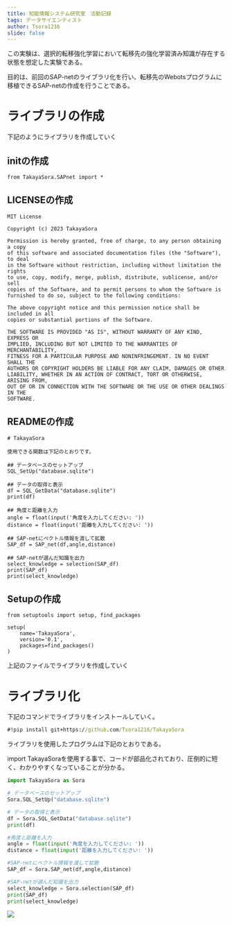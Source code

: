 ```yaml
---
title: 知能情報システム研究室　活動記録
tags: データサイエンティスト
author: Tsora1216
slide: false
---
```

この実験は、選択的転移強化学習において転移先の強化学習済み知識が存在する状態を想定した実験である。

目的は、前回のSAP-netのライブラリ化を行い、転移先のWebotsプログラムに移植できるSAP-netの作成を行うことである。

# ライブラリの作成
下記のようにライブラリを作成していく
## initの作成
```
from TakayaSora.SAPnet import *
```

## LICENSEの作成
```
MIT License

Copyright (c) 2023 TakayaSora

Permission is hereby granted, free of charge, to any person obtaining a copy
of this software and associated documentation files (the "Software"), to deal
in the Software without restriction, including without limitation the rights
to use, copy, modify, merge, publish, distribute, sublicense, and/or sell
copies of the Software, and to permit persons to whom the Software is
furnished to do so, subject to the following conditions:

The above copyright notice and this permission notice shall be included in all
copies or substantial portions of the Software.

THE SOFTWARE IS PROVIDED "AS IS", WITHOUT WARRANTY OF ANY KIND, EXPRESS OR
IMPLIED, INCLUDING BUT NOT LIMITED TO THE WARRANTIES OF MERCHANTABILITY,
FITNESS FOR A PARTICULAR PURPOSE AND NONINFRINGEMENT. IN NO EVENT SHALL THE
AUTHORS OR COPYRIGHT HOLDERS BE LIABLE FOR ANY CLAIM, DAMAGES OR OTHER
LIABILITY, WHETHER IN AN ACTION OF CONTRACT, TORT OR OTHERWISE, ARISING FROM,
OUT OF OR IN CONNECTION WITH THE SOFTWARE OR THE USE OR OTHER DEALINGS IN THE
SOFTWARE.
```

## READMEの作成
```
# TakayaSora

使用できる関数は下記のとおりです。

## データベースのセットアップ
SQL_SetUp("database.sqlite")

## データの取得と表示
df = SQL_GetData("database.sqlite")
print(df)

## 角度と距離を入力
angle = float(input('角度を入力してください: '))
distance = float(input('距離を入力してください: '))

## SAP-netにベクトル情報を渡して拡散
SAP_df = SAP_net(df,angle,distance)

## SAP-netが選んだ知識を出力
select_knowledge = selection(SAP_df)
print(SAP_df)
print(select_knowledge)
```

## Setupの作成
```
from setuptools import setup, find_packages

setup(
    name='TakayaSora',
    version='0.1',
    packages=find_packages()
)
```

上記のファイルでライブラリを作成していく

# ライブラリ化
下記のコマンドでライブラリをインストールしていく。
```cmd
#!pip install git+https://github.com/Tsora1216/TakayaSora
```

ライブラリを使用したプログラムは下記のとおりである。

import TakayaSoraを使用する事で、コードが部品化されており、圧倒的に短く、わかりやすくなっていることが分かる。

```Python
import TakayaSora as Sora

# データベースのセットアップ
Sora.SQL_SetUp("database.sqlite")

# データの取得と表示
df = Sora.SQL_GetData("database.sqlite")
print(df)

#角度と距離を入力
angle = float(input('角度を入力してください: '))
distance = float(input('距離を入力してください: '))

#SAP-netにベクトル情報を渡して拡散
SAP_df = Sora.SAP_net(df,angle,distance)

#SAP-netが選んだ知識を出力
select_knowledge = Sora.selection(SAP_df)
print(SAP_df)
print(select_knowledge)
```

![](https://gyazo.com/3fd301989bfb28c9cc9da42422d75581.png)
